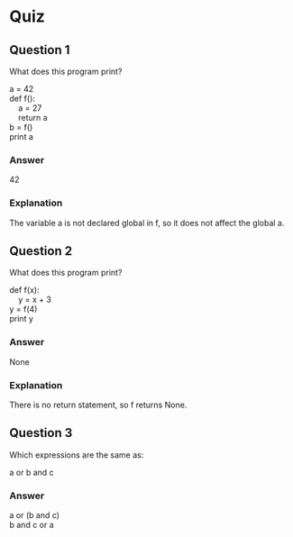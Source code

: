 Quiz
====
        
Question 1
----------
        
What does this program print?  

a = 42  
def f():  
&nbsp;&nbsp;&nbsp;&nbsp;a = 27  
&nbsp;&nbsp;&nbsp;&nbsp;return a  
b = f()  
print a  

### Answer

42  

### Explanation

The variable a is not declared global in f, so it does not affect the global a.  

Question 2
----------

What does this program print?  

def f(x):  
&nbsp;&nbsp;&nbsp;&nbsp;y = x + 3  
y = f(4)  
print y  

### Answer

None  

### Explanation

There is no return statement, so f returns None.  

Question 3
----------

Which expressions are the same as:  

a or b and c  

### Answer

a or (b and c)  
b and c or a  